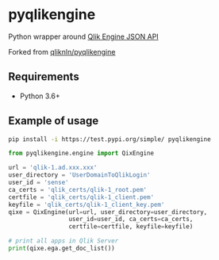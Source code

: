 # pyqlikengine

Python wrapper around [Qlik Engine JSON API](https://help.qlik.com/en-US/sense-developer/June2019/Subsystems/EngineAPI/Content/Sense_EngineAPI/introducing-engine-API.htm)

Forked from [qliknln/pyqlikengine](https://github.com/qliknln/pyqlikengine)

## Requirements
* Python 3.6+

## Example of usage
```bash
pip install -i https://test.pypi.org/simple/ pyqlikengine
```
```python
from pyqlikengine.engine import QixEngine

url = 'qlik-1.ad.xxx.xxx'
user_directory = 'UserDomainToQlikLogin'
user_id = 'sense'
ca_certs = 'qlik_certs/qlik-1_root.pem'
certfile = 'qlik_certs/qlik-1_client.pem'
keyfile = 'qlik_certs/qlik-1_client_key.pem'
qixe = QixEngine(url=url, user_directory=user_directory,
                 user_id=user_id, ca_certs=ca_certs,
                 certfile=certfile, keyfile=keyfile)

# print all apps in Qlik Server
print(qixe.ega.get_doc_list())
```
